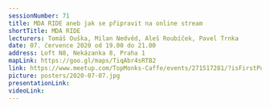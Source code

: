 ```yaml
---
sessionNumber: 71
title: MDA RIDE aneb jak se připravit na online stream
shortTitle: MDA RIDE
lecturers: Tomáš Ouška, Milan Nedvěd, Aleš Roubíček, Pavel Trnka
date: 07. července 2020 od 19.00 do 21.00
address: Loft N8, Nekázanka 8, Praha 1
mapLink: https://goo.gl/maps/TiqAbr4sRTB2
link: https://www.meetup.com/TopMonks-Caffe/events/271517281/?isFirstPublish=true
picture: posters/2020-07-07.jpg
presentationLink:
videoLink:
---
```



